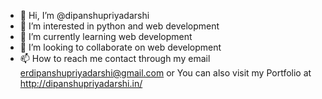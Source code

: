 - 👋 Hi, I’m @dipanshupriyadarshi
- 👀 I’m interested in python and web development
- 🌱 I’m currently learning web development
- 💞️ I’m looking to collaborate on web development
- 📫 How to reach me contact through my email erdipanshupriyadarshi@gmail.com or You can also visit my Portfolio at http://dipanshupriyadarshi.in/ 

<!---
dipanshupriyadarshi01/dipanshupriyadarshi01 is a ✨ special ✨ repository because its `README.md` (this file) appears on your GitHub profile.
You can click the Preview link to take a look at your changes.
--->
